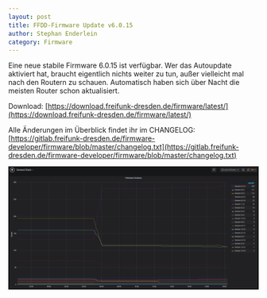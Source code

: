 ```yaml
---
layout: post
title: FFDD-Firmware Update v6.0.15
author: Stephan Enderlein
category: Firmware
---
```


Eine neue stabile Firmware 6.0.15 ist verfügbar.
Wer das Autoupdate aktiviert hat, braucht eigentlich nichts weiter zu tun, außer vielleicht mal nach den Routern zu schauen.
Automatisch haben sich über Nacht die meisten Router schon aktualisiert.

Download: [https://download.freifunk-dresden.de/firmware/latest/](https://download.freifunk-dresden.de/firmware/latest/)

Alle Änderungen im Überblick findet ihr im CHANGELOG:<br />
[https://gitlab.freifunk-dresden.de/firmware-developer/firmware/blob/master/changelog.txt](https://gitlab.freifunk-dresden.de/firmware-developer/firmware/blob/master/changelog.txt)

![netgraph_firmware-update_6.0.15.png](/downloads/netgraph_firmware-update_6.0.15.png)
